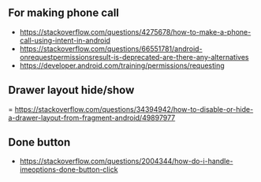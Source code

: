 ## For making phone call
- https://stackoverflow.com/questions/4275678/how-to-make-a-phone-call-using-intent-in-android
- https://stackoverflow.com/questions/66551781/android-onrequestpermissionsresult-is-deprecated-are-there-any-alternatives
- https://developer.android.com/training/permissions/requesting
## Drawer layout hide/show
= https://stackoverflow.com/questions/34394942/how-to-disable-or-hide-a-drawer-layout-from-fragment-android/49897977

## Done button
- https://stackoverflow.com/questions/2004344/how-do-i-handle-imeoptions-done-button-click
